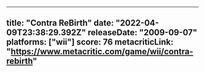 
---
title: "Contra ReBirth"
date: "2022-04-09T23:38:29.392Z"
releaseDate: "2009-09-07"
platforms: ["wii"]
score: 76
metacriticLink: "https://www.metacritic.com/game/wii/contra-rebirth"
---

